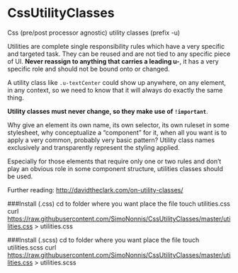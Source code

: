 # CssUtilityClasses
Css (pre/post processor agnostic) utility classes (prefix -u)


Utilities are complete single responsibility rules which have a very specific and targeted task.
They can be reused and are not tied to any specific piece of UI.
**Never reassign to anything that carries a leading u-**, it has a very specific role and should not be bound onto or changed.

A utility class like `.u-textCenter` could show up anywhere, on any element, in any context, so we need to know that it will always do exactly the same thing.

**Utility classes must never change, so they make use of `!important`**.

Why give an element its own name, its own selector, its own ruleset in some stylesheet, why conceptualize a “component” for it, when all you want is to apply a very common, probably very basic pattern?
Utility class names exclusively and transparently represent the styling applied.

Especially for those elements that require only one or two rules and don’t play an obvious role in some component structure, utilities classes should be used.

Further reading: http://davidtheclark.com/on-utility-classes/



###Install (.css)
    cd <path> to folder where you want place the file
    touch utilities.css
    curl https://raw.githubusercontent.com/SimoNonnis/CssUtilityClasses/master/utilities.css > utilities.css

###Install (.scss)
    cd <path> to folder where you want place the file
    touch utilities.scss
    curl https://raw.githubusercontent.com/SimoNonnis/CssUtilityClasses/master/utilities.css > utilities.scss
